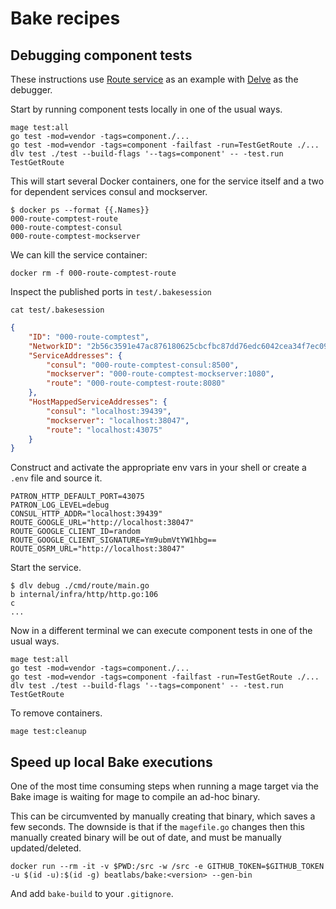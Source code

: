 <!-- Space: DT -->
<!-- Title: Bake Recipes -->
<!-- Parent: Engineering -->
<!-- Parent: Dev Tools -->
<!-- Parent: Bake -->

# Bake recipes

## Debugging component tests

These instructions use [Route service](https://github.com/beatlabs/route) as an example with [Delve](https://github.com/go-delve/delve) as the debugger.

Start by running component tests locally in one of the usual ways.

```shell
mage test:all
go test -mod=vendor -tags=component./...
go test -mod=vendor -tags=component -failfast -run=TestGetRoute ./... 
dlv test ./test --build-flags '--tags=component' -- -test.run TestGetRoute
```

This will start several Docker containers, one for the service itself and a two for dependent services consul and mockserver.

```shell
$ docker ps --format {{.Names}}
000-route-comptest-route
000-route-comptest-consul
000-route-comptest-mockserver
```

We can kill the service container:

```shell
docker rm -f 000-route-comptest-route
```

Inspect the published ports in `test/.bakesession`

```shell
cat test/.bakesession
```

```json
{
    "ID": "000-route-comptest",
    "NetworkID": "2b56c3591e47ac876180625cbcfbc87dd76edc6042cea34f7ec0968c3dd4ee14",
    "ServiceAddresses": {
        "consul": "000-route-comptest-consul:8500",
        "mockserver": "000-route-comptest-mockserver:1080",
        "route": "000-route-comptest-route:8080"
    },
    "HostMappedServiceAddresses": {
        "consul": "localhost:39439",
        "mockserver": "localhost:38047",
        "route": "localhost:43075"
    }
}
```

Construct and activate the appropriate env vars in your shell or create a `.env` file and source it.

```shell
PATRON_HTTP_DEFAULT_PORT=43075
PATRON_LOG_LEVEL=debug
CONSUL_HTTP_ADDR="localhost:39439"
ROUTE_GOOGLE_URL="http://localhost:38047"
ROUTE_GOOGLE_CLIENT_ID=random
ROUTE_GOOGLE_CLIENT_SIGNATURE=Ym9ubmVtYW1hbg==
ROUTE_OSRM_URL="http://localhost:38047"
```

Start the service.

```shell
$ dlv debug ./cmd/route/main.go
b internal/infra/http/http.go:106
c
...
```

Now in a different terminal we can execute component tests in one of the usual ways.

```shell
mage test:all
go test -mod=vendor -tags=component./...
go test -mod=vendor -tags=component -failfast -run=TestGetRoute ./... 
dlv test ./test --build-flags '--tags=component' -- -test.run TestGetRoute
```

To remove containers.

```shell
mage test:cleanup
```

## Speed up local Bake executions

One of the most time consuming steps when running a mage target via the Bake image is waiting for mage to compile an ad-hoc binary.

This can be circumvented by manually creating that binary, which saves a few seconds. The downside is that if the `magefile.go` changes then this manually created binary will be out of date, and must be manually updated/deleted.

```shell
docker run --rm -it -v $PWD:/src -w /src -e GITHUB_TOKEN=$GITHUB_TOKEN -u $(id -u):$(id -g) beatlabs/bake:<version> --gen-bin
```

And add `bake-build` to your `.gitignore`.
